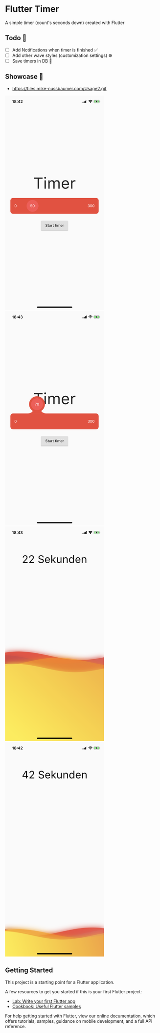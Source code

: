 # Flutter Timer

A simple timer (count's seconds down) created with Flutter

## Todo 📌

- [ ] Add Notifications when timer is finished ✅
- [ ] Add other wave styles (customization settings) ⚙️
- [ ] Save timers in DB 📝

## Showcase 🎀

* https://files.mike-nussbaumer.com/Usage2.gif

<img src="https://raw.githubusercontent.com/mikenussbaumer/Flutter-Timer/master/screenshots/Screenshot1.PNG?token=ApskhBMXPIonAh_PmoAOmeIx-q7JFPREks5cwJzvwA%3D%3D" height=700> 
<img src="https://raw.githubusercontent.com/mikenussbaumer/Flutter-Timer/master/screenshots/Screenshot3.PNG?token=ApskhNdxxS2mk-Lz53txy62pUk3Cmbegks5cwJ1twA%3D%3D" height=700>
<img src="https://raw.githubusercontent.com/mikenussbaumer/Flutter-Timer/master/screenshots/Screenshot4.PNG?token=ApskhBbZB4PzEz9jPWap7skhILhlAFlaks5cwJ19wA%3D%3D" height=700>
<img src="https://raw.githubusercontent.com/mikenussbaumer/Flutter-Timer/master/screenshots/Screenshot5.PNG?token=ApskhHfhycppQkKzKmbX8XicUC7HdcXGks5cwJ2OwA%3D%3D" height=700>

## Getting Started 

This project is a starting point for a Flutter application.

A few resources to get you started if this is your first Flutter project:

- [Lab: Write your first Flutter app](https://flutter.io/docs/get-started/codelab)
- [Cookbook: Useful Flutter samples](https://flutter.io/docs/cookbook)

For help getting started with Flutter, view our 
[online documentation](https://flutter.io/docs), which offers tutorials, 
samples, guidance on mobile development, and a full API reference.
